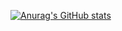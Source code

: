 [![Anurag's GitHub stats](https://github-readme-stats.vercel.app/api?username=HelloArtty)](https://github.com/anuraghazra/github-readme-stats)
